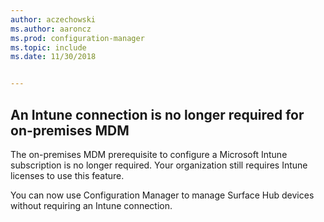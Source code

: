 ```yaml
---
author: aczechowski
ms.author: aaroncz
ms.prod: configuration-manager
ms.topic: include
ms.date: 11/30/2018


---
```


## <a name="bkmk_opmdm"></a> An Intune connection is no longer required for on-premises MDM
<!--1359124-->
The on-premises MDM prerequisite to configure a Microsoft Intune subscription is no longer required. Your organization still requires Intune licenses to use this feature. 

You can now use Configuration Manager to manage Surface Hub devices without requiring an Intune connection. 

